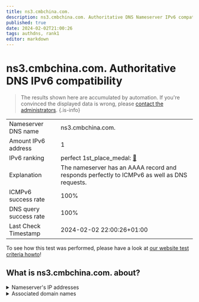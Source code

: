 ```yaml
---
title: ns3.cmbchina.com.
description: ns3.cmbchina.com. Authoritative DNS Nameserver IPv6 compatibility
published: true
date: 2024-02-02T21:00:26
tags: authdns, rank1
editor: markdown
---
```


# ns3.cmbchina.com. Authoritative DNS IPv6 compatibility

> The results shown here are accumulated by automation. If you're convinced the displayed data is wrong, please [contact the administrators](/howto/chat). 
{.is-info}




|   |   |
| - | - |
| Nameserver DNS name | ns3.cmbchina.com.
| Amount IPv6 address | 1
| IPv6 ranking | perfect 1st_place_medal: [🔗](/howto/ranking) |
| Explanation | The nameserver has an AAAA record and responds perfectly to ICMPv6 as well as DNS requests. |
| ICMPv6 success rate | 100%|
| DNS query success rate | 100% |
| Last Check Timestamp | 2024-02-02 22:00:26+01:00 |

To see how this test was performed, please have a look at [our website test criteria howto](/howto/testcriteria/authdns)!


## What is ns3.cmbchina.com. about?




<details>
<summary>Nameserver's IP addresses</summary>

240e:688:400:2fa::88

</details>



<details>
<summary>Associated domain names</summary>

www.cmbchina.com

</details>
